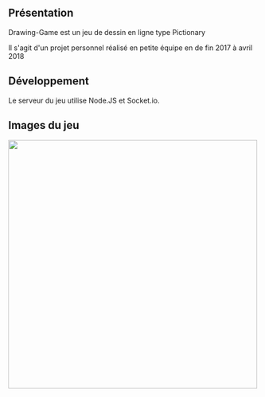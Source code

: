 ## Présentation

Drawing-Game est un jeu de dessin en ligne type Pictionary


Il s'agit d'un projet personnel réalisé en petite équipe en de fin 2017 à avril 2018


## Développement
Le serveur du jeu utilise Node.JS et Socket.io.

## Images du jeu

<img src="" width="500">
